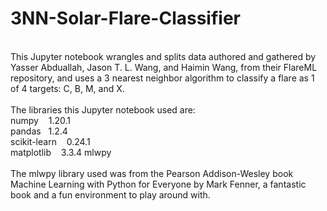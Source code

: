 # 3NN-Solar-Flare-Classifier
</br>
This Jupyter notebook wrangles and splits data authored and gathered by Yasser Abduallah, Jason T. L. Wang, and Haimin Wang, from their FlareML repository, and uses a 3 nearest neighbor algorithm to classify a flare as 1 of 4 targets: C, B, M, and X.
</br>
</br>
The libraries this Jupyter notebook used are:</br>
numpy &nbsp;&nbsp; 1.20.1</br>
pandas &nbsp;&nbsp;1.2.4</br>
scikit-learn &nbsp;&nbsp; 0.24.1</br>
matplotlib &nbsp;&nbsp; 3.3.4
mlwpy
</br>
</br>
The mlwpy library used was from the Pearson Addison-Wesley book Machine Learning with Python for Everyone by Mark Fenner, a fantastic book and a fun environment to play around with. 
